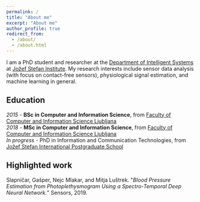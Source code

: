 ```yaml
---
permalink: /
title: "About me"
excerpt: "About me"
author_profile: true
redirect_from: 
  - /about/
  - /about.html
---
```


I am a PhD student and researcher at the [Department of Intelligent Systems](https://dis.ijs.si/) at [Jožef Stefan Institute](https://ijs.si/ijsw). My research interests include sensor data analysis (with focus on contact-free sensors), physiological signal estimation, and machine learning in general.

## Education
*2015* - **BSc in Computer and Information Science**, from [Faculty of Computer and Information Science Ljubljana](https://fri.uni-lj.si/en)\
*2018* - **MSc in Computer and Information Science**, from [Faculty of Computer and Information Science Ljubljana](https://fri.uni-lj.si/en)\
*In progress* - PhD in Information and Communication Technologies, from [Jožef Stefan International Postgraduate School](https://www.mps.si/en/)

## Highlighted work
Slapničar, Gašper, Nejc Mlakar, and Mitja Luštrek. "*Blood Pressure Estimation from Photoplethysmogram Using a Spectro-Temporal Deep Neural Network.*" Sensors, 2019.
